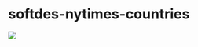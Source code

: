 # softdes-nytimes-countries

![](https://developer.nytimes.com/files/poweredby_nytimes_200c.png?v=1583354208354)